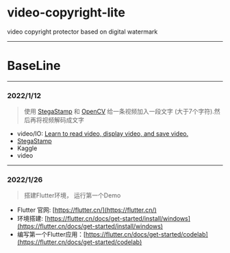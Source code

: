 # video-copyright-lite
video copyright protector based on digital watermark

---

# BaseLine

---
### 2022/1/12
>  使用 [StegaStamp](https://github.com/linzissu/StegaStamp) 和 [OpenCV](https://opencv.org/) 给一条视频加入一段文字 (大于7个字符).然后再将视频解码成文字
- video/IO: [Learn to read video, display video, and save video.](https://docs.opencv.org/4.x/dd/d43/tutorial_py_video_display.html)
- [StegaStamp](https://github.com/linzissu/StegaStamp)
- Kaggle
- video

---
### 2022/1/26
> 搭建Flutter环境， 运行第一个Demo
- Flutter 官网: [https://flutter.cn/](https://flutter.cn/)
- 环境搭建: [https://flutter.cn/docs/get-started/install/windows](https://flutter.cn/docs/get-started/install/windows)
- 编写第一个Flutter应用：[https://flutter.cn/docs/get-started/codelab](https://flutter.cn/docs/get-started/codelab)
